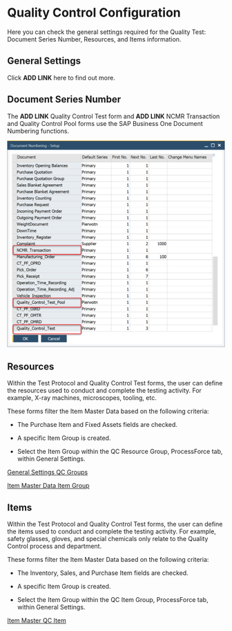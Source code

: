 # Quality Control Configuration

Here you can check the general settings required for the Quality Test: Document Series Number, Resources, and Items information.

## General Settings

Click **ADD LINK** here to find out more.

## Document Series Number

The **ADD LINK** Quality Control Test form and **ADD LINK** NCMR Transaction and Quality Control Pool forms use the SAP Business One Document Numbering functions.

![Settings](./media/quality-control-numbering.png)

## Resources

Within the Test Protocol and Quality Control Test forms, the user can define the resources used to conduct and complete the testing activity. For example, X-ray machines, microscopes, tooling, etc.

These forms filter the Item Master Data based on the following criteria:

- The Purchase Item and Fixed Assets fields are checked.

- A specific Item Group is created.

- Select the Item Group within the QC Resource Group, ProcessForce tab, within General Settings.

[General Settings QC Groups](./media/general-settings-qc-groups.png)

[Item Master Data Item Group](./media/item-master-data-item-group.png)

## Items

Within the Test Protocol and Quality Control Test forms, the user can define the items used to conduct and complete the testing activity. For example, safety glasses, gloves, and special chemicals only relate to the Quality Control process and department.

These forms filter the Item Master Data based on the following criteria:

- The Inventory, Sales, and Purchase Item fields are checked.

- A specific Item Group is created.

- Select the Item Group within the QC Item Group, ProcessForce tab, within General Settings.

[Item Master QC Item](./media/item-master-qc-item.png)

